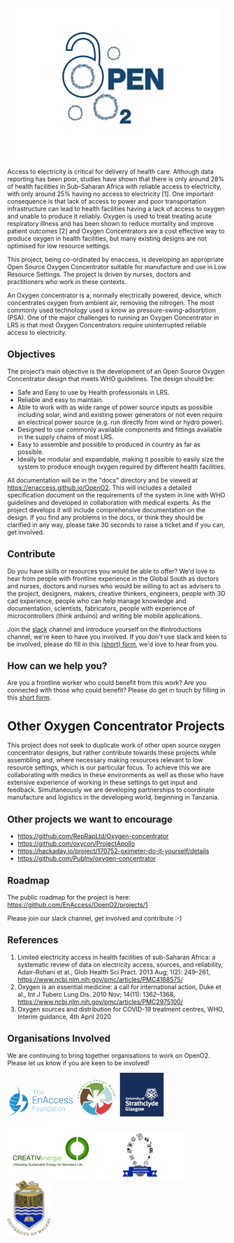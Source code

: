 
<p align="center">
    <img src="/docs/_media/OpenO2.png" />
</p>

Access to electricity is critical for delivery of health care. Although data reporting has been poor, studies have shown that there is only around 28% of health facilities in Sub-Saharan Africa with reliable access to electricity, with only around 25% having no access to electricity [1]. One important consequence is that lack of access to power and poor transportation infrastructure can lead to health facilities having a lack of access to oxygen and unable to produce it reliably. Oxygen is used to treat treating acute respiratory illness and has been shown to reduce mortality and improve patient outcomes [2] and Oxygen Concentrators are a cost effective way to produce oxygen in health facilities, but many existing designs are not optimised for low resource settings.

This project, being co-ordinated by enaccess, is developing an appropriate Open Source Oxygen Concentrator suitable for manufacture and use in Low Resource Settings. The project is driven by nurses, doctors and practitioners who work in these contexts.

An Oxygen concentrator is a, normally electrically powered, device, which concentrates oxygen from ambient air, removing the nitrogen. The most commonly used technology used is know as pressure-swing-adsorbtion (PSA). One of the major challenges to running an Oxygen Concentrator in LRS is that most Oxygen Concentrators require uninterrupted reliable access to electricity. 

## Objectives
The project’s main objective is the development of an Open Source Oxygen Concentrator design that meets WHO guidelines. The design should be:
* Safe and Easy to use by Health professionals in LRS.
* Reliable and easy to maintain.
* Able to work with as wide range of power source inputs as possible including solar, wind and existing power generators or not even require an electrical power source (e.g. run directly from wind or hydro power).
* Designed to use commonly available components and fittings available in the supply chains of most LRS.
* Easy to assemble and possible to produced in country as far as possible.
* Ideally be modular and expandable, making it possible to easily size the system to produce enough oxygen required by different health facilities.


All documentation will be in the "docs" directory and be viewed at https://enaccess.github.io/OpenO2. This will includes a detailed specification document on the requirements of the system in line with WHO guidelines and developed in collaboration with medical experts. As the project develops it will include comprehensive documentation on the design. If you find any problems in the docs, or think they should be clarified in any way, please take 30 seconds to raise a ticket and if you can, get involved.

## Contribute 
Do you have skills or resources you would be able to offer? We'd love to hear from people with frontline experience in the Global South as doctors and nurses, doctors and nurses who would be willing to act as advisers to the project, designers, makers, creative thinkers, engineers, people with 3D cad experience, people who can help manage knowledge and documentation, scientists,  fabricators, people with experience of microcontrollers (think arduino) and writing ble mobile applications.

Join the [slack](https://join.slack.com/t/openo2/shared_invite/zt-dd1zdamv-DflaeeFV1SwJfTES4zq71A) channel and introduce yourself on the #introductions channel, we're keen to have you involved. If you don't use slack and keen to be involved, please do fill in this [(short) form](https://forms.gle/AssXDcYFwrB8rB6Y8), we'd love to hear from you.

## How can we help you?
Are you a frontline worker who could  benefit from this work? Are you connected with those who could benefit? Please do get in touch by filling in this [short form](https://forms.gle/qy3bU8bYMHzdqqZ36).

# Other Oxygen Concentrator Projects

This project does not seek to duplicate work of other open source oxygen concentrator designs, but rather contribute towards these projects while assembling and, where necessary making resources relevant to low resource settings, which is our particular focus. To achieve this we are collaborating with medics in these environments as well as those who have extensive experience of working in these settings to get input and feedback. Simultaneously we are developing partnerships to coordinate manufacture and logistics in the developing world, beginning in Tanzania.

## Other projects we want to encourage
* https://github.com/RepRapLtd/Oxygen-concentrator
* https://github.com/oxycon/ProjectApollo
* https://hackaday.io/project/170752-oximeter-do-it-yourself/details
* https://github.com/PubInv/oxygen-concentrator

## Roadmap
The public roadmap for the project is here:
https://github.com/EnAccess/OpenO2/projects/1

Please join our slack channel, get involved and contribute :-)

## References 
1. Limited electricity access in health facilities of sub-Saharan Africa: a systematic review of data on electricity access, sources, and reliability, Adair-Rohani et al., Glob Health Sci Pract. 2013 Aug; 1(2): 249–261, https://www.ncbi.nlm.nih.gov/pmc/articles/PMC4168575/
2. Oxygen is an essential medicine: a call for international action, Duke et al., Int J Tuberc Lung Dis. 2010 Nov; 14(11): 1362–1368,  https://www.ncbi.nlm.nih.gov/pmc/articles/PMC2975100/
3. Oxygen sources and distribution for COVID-19 treatment centres, WHO, Interim guidance, 4th April 2020

## Organisations Involved
We are continuing to bring together organisations to work on OpenO2. Please let us know if you are keen to be involved!

<p float="left" >
    <a href="https://enaccess.org"><img src="/docs/_media/enaccess_logo.svg" width="150" /></a>
  <a href="https://www.communityenergymalawi.org"><img src="/docs/_media/community_energy_malawi.png" width="100" /></a>
  <a href="https://www.strath.ac.uk"><img src="/docs/_media/strathclyde_logo1.png" width="100" /></a>
   <a href="https://creativenergie.co.uk"><img src="/docs/_media/creativenergie.png" width="200" /></a>
   <a href="https://www.polytechnicds.com"><img src="/docs/_media/design_studio_logo.png" width="200" /></a>
   <a href="https://www.poly.ac.mw"><img src="/docs/_media/university_malawi_logo.png" width="100" /></a>
</p>

